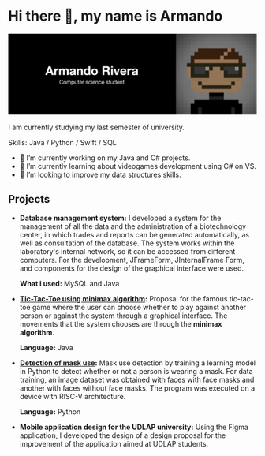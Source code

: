 # Hi there 👋, my name is Armando

![](https://raw.githubusercontent.com/mandorc/mandorc/main/assets/banner_black.png)

I am currently studying my last semester of university.

Skills: Java / Python / Swift / SQL

- 🔭 I’m currently working on my Java and C# projects. 
- 🌱 I’m currently learning about videogames development using C# on VS. 
- 🤔 I’m looking to improve my data structures skills. 


## Projects

- **Database management system:** I developed a system for the management of all the data and the administration of a biotechnology center, in which trades and reports can be generated automatically, as well as consultation of the database. The system works within the laboratory's internal network, so it can be accessed from different computers. For the development, JFrameForm, JInternalFrame Form, and components for the design of the graphical interface were used.

   **What i used:** MySQL and Java

 - **[Tic-Tac-Toe using minimax algorithm](#):** Proposal for the famous tic-tac-toe game where the user can choose whether to play against another person or against the system through a graphical interface. The movements that the system chooses are through the **minimax algorithm**.

   **Language:** Java

 - **[Detection of mask use](#):** Mask use detection by training a learning model in Python to detect whether or not a person is wearing a mask. For data training, an image dataset was obtained with faces with face masks and another with faces without face masks. The program was executed on a device with RISC-V architecture.

   **Language:** Python

- **Mobile application design for the UDLAP university:** Using the Figma application, I developed the design of a design proposal for the improvement of the application aimed at UDLAP students.


